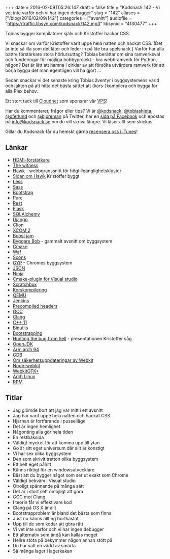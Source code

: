 +++
date = 2016-02-09T05:26:14Z
draft = false
title = "Kodsnack 142 - Vi vet inte varför och vi har ingen debugger"
slug = "142"
aliases = ["/blog/2016/02/09/142"]
categories = ["avsnitt"]
audiofile = "https://traffic.libsyn.com/kodsnack/142.mp3"
libsynid = "4130477"
+++

Tobias bygger kompilatorer själv och Kristoffer hackar CSS.

Vi snackar om varför Kristoffer varit uppe hela  natten och hackat CSS. (Det är inte så illa som det låter och leder in på lite bra spelsnack.) Varför har alla bättre förstärkare stora hörlursuttag? Tobias berättar om sina ramverksval och funderingar för möjliga hobbyprojekt - bra webbramverk för Python, någon? Det är lätt att hamna i cirklar av att försöka utvärdera ramverk för att börja bygga det man egentligen vill ha gjort …

Sedan snackar vi det senaste kring Tobias äventyr i byggsystemens värld och jakten på att hitta det bästa sättet att (kors-)kompilera och bygga för alla Plex behov.

Ett stort tack till [Cloudnet](http://www.cloudnet.se) som sponsrar vår [VPS](http://en.wikipedia.org/wiki/Virtual_private_server)!

Har du kommentarer, frågor eller tips? Vi är [@kodsnack](https://www.twitter.com/kodsnack), [@tobiashieta](https://www.twitter.com/tobiashieta), [@oferlund](https://www.twitter.com/oferlund) och [@bjoreman](https://www.twitter.com/bjoreman) på Twitter, har en [sida på Facebook](https://www.facebook.com/kodsnack) och epostas på [info@kodsnack.se](mailto:info@kodsnack.se) om du vill skriva längre. Vi läser allt som skickas.

Gillar du Kodsnack får du hemskt gärna [recensera oss i iTunes](http://itunes.apple.com/se/podcast/kodsnack/id561631498?l=en)!

## Länkar ##
* [HDMI-förstärkare](https://www.hembiobutiken.se/hembioskolan/10-forstarkare-av-receiver/)
* [The witness](https://en.wikipedia.org/wiki/The_Witness_%282016_video_game%29)
* [Hawk](http://clusterlabs.org/wiki/Hawk) - webbgränssnitt för högtillgänglighetskluster
* [Sidan om Hawk](http://hawk-ui.github.io) Kristoffer byggt
* [Less](http://lesscss.org/)
* [Sass](http://sass-lang.com/)
* [Bootstrap](http://getbootstrap.com/)
* [Pure](http://purecss.io/)
* [Rest](https://en.wikipedia.org/wiki/Representational_state_transfer)
* [Flask](http://flask.pocoo.org/)
* [SQLAlchemy](http://www.sqlalchemy.org/)
* [Django](https://www.djangoproject.com/)
* [Clion](http://www.jetbrains.com/kocsnack-clion)
* [XCOM 2](https://en.wikipedia.org/wiki/XCOM_2)
* [Boost jam](http://www.boost.org/doc/libs/1_31_0/tools/build/jam_src/index.html)
* [Byggare Bob](https://kodsnack.se/8/) - gammalt avsnitt om byggsystem
* [Cmake](https://cmake.org/)
* [Waf](https://waf.io/)
* [Scons](http://www.scons.org/)
* [GYP](https://en.wikipedia.org/wiki/GYP_%28software%29) - Chromes byggsystem
* [JSON](https://en.wikipedia.org/wiki/JSON)
* [Ninja](https://ninja-build.org/)
* [Cmake-plugin för Visual studio](https://visualstudiogallery.msdn.microsoft.com/6d1586a9-1c98-4ac7-b54f-7615d5f9fbc7)
* [Scratchbox](http://www.scratchbox.org/)
* [Korskompilering](https://en.wikipedia.org/wiki/Cross_compiler)
* [QEMU](https://en.wikipedia.org/wiki/QEMU)
* [Jenkins](https://jenkins-ci.org/)
* [ Precompiled headers](https://en.wikipedia.org/wiki/Precompiled_header)
* [GCC](https://en.wikipedia.org/wiki/GNU_Compiler_Collection)
* [Clang](https://en.wikipedia.org/wiki/Clang)
* [C++ 11](https://en.wikipedia.org/wiki/C%2B%2B11)
* [Binutils](https://en.wikipedia.org/wiki/GNU_Binutils)
* [Bootstrapping](https://en.wikipedia.org/wiki/Bootstrapping)
* [Hunting the bug from hell](https://fosdem.org/2016/schedule/event/hunting_the_bug_from_hell/) - presentationen Kristoffer såg
* [OpenJDK](http://openjdk.java.net/)
* [Arm arch 64](http://www.arm.com/products/processors/armv8-architecture.php)
* [GDB](https://www.gnu.org/software/gdb/)
* [Om säkerhetsuppdateringar av Webkit](https://blogs.gnome.org/mcatanzaro/2016/02/01/on-webkit-security-updates/)
* [Node-webkit](https://github.com/nwjs/nw.js/)
* [WebkitGTK+](http://webkitgtk.org/)
* [Arch Linux](https://www.archlinux.org/)
* [RPM](https://en.wikipedia.org/wiki/RPM_Package_Manager)

## Titlar ##
* Jag glömde bort att jag var mitt i ett avsnitt
* Jag har varit uppe hela natten och hackat CSS
* Hjärnan är fortfarande i pusselläge
* Det är ingen hemlighet
* Någonting alla gör hela tiden
* En restbaksida
* Väldigt mycket för att komma upp till ytan
* Go är sitt eget universum där allt är konstigt
* Vi har sex olika byggsystem
* Den som skrivit tretton olika byggsystem
* Ett helt eget påhitt
* Känns riktigt för en windowsutvecklare
* Bäst att du bygger något som ser ut exakt som Chrome
* Väldigt bekväm i Visual studio
* Otroligt spännande på många sätt
* Det är i stort sett omöjligt att göra
* GCC mot Clang
* I teorin får vi effektivare kod
* Clang på OS X är allt
* Bootstrapproblem är bland det bästa som finns
* Just nu känns allting bortkastat
* Upp till de som kodar att göra rätt
* Vi vet inte varför och vi har ingen debugger
* Ett alternativ som ändå kan kallas moget
* Hellre stöta på bekymmer någon annan stött på
* Du har valt en värld av smärta
* Så många lager i lagerkakan
